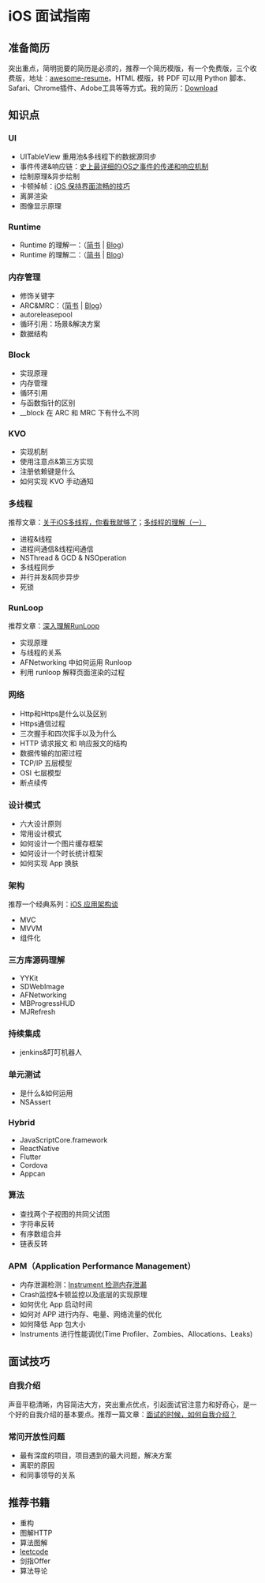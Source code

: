 # iOS 面试指南
## 准备简历
突出重点，简明扼要的简历是必须的，推荐一个简历模版，有一个免费版，三个收费版，地址：[awesome-resume](https://github.com/resumejob/awesome-resume)。HTML 模版，转 PDF 可以用 Python 脚本、Safari、Chrome插件、Adobe工具等等方式。我的简历：[Download](http://zynlo.xyz/about/朱亚男_iOS.pdf)

## 知识点
### UI
* UITableView 重用池&多线程下的数据源同步
* 事件传递&响应链：[史上最详细的iOS之事件的传递和响应机制](https://www.jianshu.com/p/2e074db792ba)
* 绘制原理&异步绘制
* 卡顿掉帧：[iOS 保持界面流畅的技巧](https://blog.ibireme.com/2015/11/12/smooth_user_interfaces_for_ios/)
* 离屏渲染
* 图像显示原理

### Runtime
* Runtime 的理解一：（[简书](https://www.jianshu.com/p/a23f0b30baf6) | [Blog](http://zynlo.xyz/2018/06/08/runtime的理解/)）
* Runtime 的理解二：（[简书](https://www.jianshu.com/p/5d87f3e32108) | [Blog](http://zynlo.xyz/2018/06/14/runtime的理解二/)）

### 内存管理
* 修饰关键字
* ARC&MRC：（[简书](https://www.jianshu.com/p/88bc29146363) | [Blog](http://zynlo.xyz/2018/06/27/内存管理的理解/)）
* autoreleasepool
* 循环引用：场景&解决方案
* 数据结构

### Block
* 实现原理
* 内存管理
* 循环引用
* 与函数指针的区别
* __block 在 ARC 和 MRC 下有什么不同

### KVO
* 实现机制
* 使用注意点&第三方实现
* 注册依赖键是什么
* 如何实现 KVO 手动通知

### 多线程
推荐文章：[关于iOS多线程，你看我就够了](https://www.jianshu.com/p/0b0d9b1f1f19)；[多线程的理解（一）](http://zynlo.xyz/2018/07/04/多线程的理解一/)
* 进程&线程
* 进程间通信&线程间通信
* NSThread & GCD & NSOperation
* 多线程同步
* 并行并发&同步异步
* 死锁

### RunLoop
推荐文章：[深入理解RunLoop](https://www.jianshu.com/p/0b0d9b1f1f19)
* 实现原理
* 与线程的关系
* AFNetworking 中如何运用 Runloop
* 利用 runloop 解释页面渲染的过程

### 网络
* Http和Https是什么以及区别
* Https通信过程
* 三次握手和四次挥手以及为什么
* HTTP 请求报文 和 响应报文的结构
* 数据传输的加密过程
* TCP/IP 五层模型
* OSI 七层模型
* 断点续传


### 设计模式
* 六大设计原则
* 常用设计模式
* 如何设计一个图片缓存框架
* 如何设计一个时长统计框架
* 如何实现 App 换肤

### 架构
推荐一个经典系列：[iOS 应用架构谈](https://casatwy.com/iosying-yong-jia-gou-tan-kai-pian.html)
* MVC
* MVVM
* 组件化

### 三方库源码理解
* YYKit
* SDWebImage
* AFNetworking
* MBProgressHUD
* MJRefresh

### 持续集成
* jenkins&叮叮机器人

### 单元测试
* 是什么&如何运用
* NSAssert

### Hybrid
* JavaScriptCore.framework
* ReactNative
* Flutter
* Cordova
* Appcan

### 算法
* 查找两个子视图的共同父试图
* 字符串反转
* 有序数组合并
* 链表反转

### APM（Application Performance Management）
* 内存泄漏检测：[Instrument 检测内存泄漏](http://zynlo.xyz/2018/06/27/Instrument检测内存泄漏/)
* Crash监控&卡顿监控以及底层的实现原理
* 如何优化 App 启动时间
* 如何对 APP 进行内存、电量、网络流量的优化
* 如何降低 App 包大小
* Instruments 进行性能调优(Time Profiler、Zombies、Allocations、Leaks)

## 面试技巧
### 自我介绍
声音平稳清晰，内容简洁大方，突出重点优点，引起面试官注意力和好奇心，是一个好的自我介绍的基本要点。推荐一篇文章：[面试的时候，如何自我介绍？](https://www.zhihu.com/question/19603341)

### 常问开放性问题
* 最有深度的项目，项目遇到的最大问题，解决方案
* 离职的原因
* 和同事领导的关系

## 推荐书籍
* 重构
* 图解HTTP
* 算法图解
* [leetcode](https://leetcode.com)
* 剑指Offer
* 算法导论





